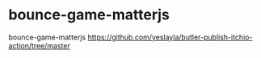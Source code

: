 # bounce-game-matterjs
bounce-game-matterjs
https://github.com/yeslayla/butler-publish-itchio-action/tree/master
